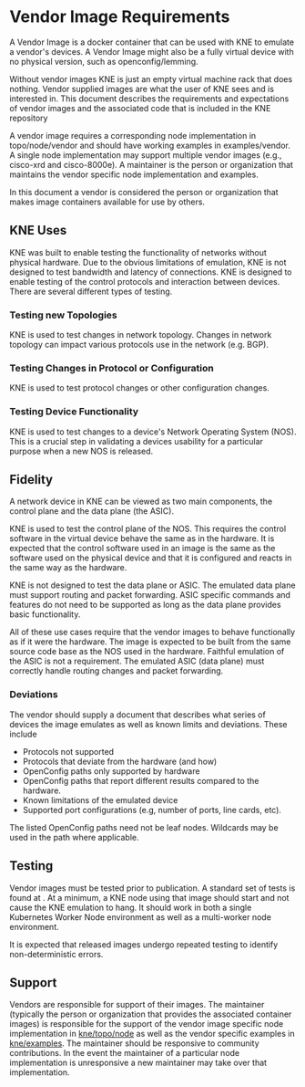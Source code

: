 # Vendor Image Requirements

A Vendor Image is a docker container that can be used with KNE to emulate a
vendor's devices.  A Vendor Image might also be a fully virtual device with
no physical version, such as openconfig/lemming.

Without vendor images KNE is just an empty virtual machine rack that does
nothing.  Vendor supplied images are what the user of KNE sees and is interested
in.  This document describes the requirements and expectations of vendor images
and the associated code that is included in the KNE repository

A vendor image requires a corresponding node implementation in topo/node/vendor
and should have working examples in examples/vendor.  A single node
implementation may support multiple vendor images (e.g., cisco-xrd and cisco-8000e).  A maintainer is the person or organization that maintains the vendor
specific node implementation and examples.

In this document a vendor is considered the person or organization that makes
image containers available for use by others.

## KNE Uses

KNE was built to enable testing the functionality of networks without physical
hardware.  Due to the obvious limitations of emulation, KNE is not designed to
test bandwidth and latency of connections.  KNE is designed to enable testing of
the control protocols and interaction between devices.  There are several
different types of testing.

### Testing new Topologies

KNE is used to test changes in network topology.  Changes in network topology
can impact various protocols use in the network (e.g. BGP).

### Testing Changes in Protocol or Configuration

KNE is used to test protocol changes or other configuration changes.

### Testing Device Functionality

KNE is used to test changes to a device's Network Operating System (NOS).  This
is a crucial step in validating a devices usability for a particular purpose
when a new NOS is released.

## Fidelity

A network device in KNE can be viewed as two main components, the control plane
and the data plane (the ASIC).

KNE is used to test the control plane of the NOS.  This requires the control
software in the virtual device behave the same as in the hardware.  It is
expected that the control software used in an image is the same as the
software used on the physical device and that it is configured and reacts in the
same way as the hardware.

KNE is not designed to test the data plane or ASIC.  The emulated data plane
must support routing and packet forwarding.  ASIC specific commands and features
do not need to be supported as long as the data plane provides basic
functionality.

All of these use cases require that the vendor images to behave functionally as
if it were the hardware.  The image is expected to be built from the same source
code base as the NOS used in the hardware.  Faithful emulation of the ASIC is
not a requirement.  The emulated ASIC (data plane) must correctly handle routing
changes and packet forwarding.

### Deviations

The vendor should supply a document that describes what series of devices the
image emulates as well as known limits and deviations.  These include

* Protocols not supported
* Protocols that deviate from the hardware (and how)
* OpenConfig paths only supported by hardware
* OpenConfig paths that report different results compared to the hardware.
* Known limitations of the emulated device
* Supported port configurations (e.g, number of ports, line cards, etc).

The listed OpenConfig paths need not be leaf nodes.  Wildcards may be used in
the path where applicable.

## Testing

Vendor images must be tested prior to publication.  A standard set of tests is
found at <under development>.  At a minimum, a KNE node using that image should
start and not cause the KNE emulation to hang.  It should work in both a single
Kubernetes Worker Node environment as well as a multi-worker node environment.

It is expected that released images undergo repeated testing to identify
non-deterministic errors.

## Support

Vendors are responsible for support of their images.  The maintainer (typically
the person or organization that provides the associated container images) is
responsible for the support of the vendor image specific node implementation in
[kne/topo/node](https://github.com/openconfig/kne/tree/main/topo/node)
as well as the vendor specific examples in
[kne/examples](https://github.com/openconfig/kne/tree/main/examples).  The
maintainer should be responsive to community contributions.  In the event the
maintainer of a particular node implementation is unresponsive a new maintainer
may take over that implementation.
